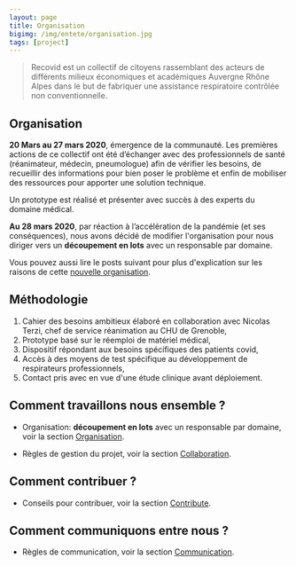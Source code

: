 ```yaml
---
layout: page
title: Organisation
bigimg: /img/entete/organisation.jpg
tags: [project]
---
```


> Recovid est un collectif de citoyens rassemblant des acteurs de différents milieux économiques et académiques Auvergne Rhône Alpes dans le but de fabriquer une assistance respiratoire contrôlée non conventionnelle.

## Organisation

**20 Mars au 27 mars 2020**, émergence de la communauté. Les premières actions de ce collectif ont été d’échanger avec des professionnels de santé (réanimateur, médecin, pneumologue) afin de vérifier les besoins, de recueillir des informations pour bien poser le problème et enfin de mobiliser des ressources pour apporter une solution technique.

Un prototype est réalisé et présenter avec succès à des experts du domaine médical.

**Au 28 mars 2020**, par réaction à l’accélération de la pandémie (et ses conséquences), nous avons décidé de modifier l'organisation pour nous diriger vers un **découpement en lots** avec un responsable par domaine.

Vous pouvez aussi lire le posts suivant pour plus d'explication sur les raisons de cette [nouvelle organisation](https://rstephane.github.io/jekyll_website/29-03-2020-important-notice-nouvelle-strategie-de-production/).

## Méthodologie

1. Cahier des besoins ambitieux élaboré en collaboration avec Nicolas Terzi, chef de service réanimation au CHU de Grenoble,
2. Prototype basé sur le réemploi de matériel médical,
3. Dispositif répondant aux besoins spécifiques des patients covid,
4. Accès à des moyens de test spécifique au développement de respirateurs professionnels,
5. Contact pris avec en vue d'une étude clinique avant déploiement.

## Comment travaillons nous ensemble ?

- Organisation: **découpement en lots** avec un responsable par domaine, voir la section [Organisation](https://github.com/Recovid/Documentation/wiki/02-Organisation).

- Règles de gestion du projet, voir la section [Collaboration]( https://github.com/Recovid/Documentation/wiki/04-Collaboration-Guidelines).

## Comment contribuer ?

- Conseils pour contribuer, voir la section [Contribute](https://rstephane.github.io/jekyll_website/community/contribute/).

## Comment communiquons entre nous ?

- Règles de communication, voir la section [Communication](https://rstephane.github.io/jekyll_website/communication).
